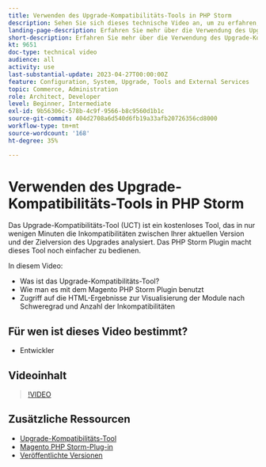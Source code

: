 ```yaml
---
title: Verwenden des Upgrade-Kompatibilitäts-Tools in PHP Storm
description: Sehen Sie sich dieses technische Video an, um zu erfahren, wie Sie das Upgrade-Kompatibilitätstool mit dem PHP Storm-Plug-in verwenden.
landing-page-description: Erfahren Sie mehr über die Verwendung des Upgrade-Kompatibilitätstools mit dem PHP Storm-Plug-in, das die Identifizierung und Behebung von Inkompatibilitäten erleichtert.
short-description: Erfahren Sie mehr über die Verwendung des Upgrade-Kompatibilitäts-Tools mit dem PHP Storm-Plug-in, das die Identifizierung und Behebung von Inkompatibilitäten erleichtert.
kt: 9651
doc-type: technical video
audience: all
activity: use
last-substantial-update: 2023-04-27T00:00:00Z
feature: Configuration, System, Upgrade, Tools and External Services
topic: Commerce, Administration
role: Architect, Developer
level: Beginner, Intermediate
exl-id: 9b56306c-578b-4c9f-9566-b8c9560d1b1c
source-git-commit: 404d2708a6d540d6fb19a33afb20726356cd8000
workflow-type: tm+mt
source-wordcount: '168'
ht-degree: 35%

---
```


# Verwenden des Upgrade-Kompatibilitäts-Tools in PHP Storm

Das Upgrade-Kompatibilitäts-Tool (UCT) ist ein kostenloses Tool, das in nur wenigen Minuten die Inkompatibilitäten zwischen Ihrer aktuellen Version und der Zielversion des Upgrades analysiert. Das PHP Storm Plugin macht dieses Tool noch einfacher zu bedienen.

In diesem Video:

- Was ist das Upgrade-Kompatibilitäts-Tool?
- Wie man es mit dem Magento PHP Storm Plugin benutzt
- Zugriff auf die HTML-Ergebnisse zur Visualisierung der Module nach Schweregrad und Anzahl der Inkompatibilitäten

## Für wen ist dieses Video bestimmt?

- Entwickler

## Videoinhalt

>[!VIDEO](https://video.tv.adobe.com/v/340150?quality=12&learn=on)

## Zusätzliche Ressourcen

- [Upgrade-Kompatibilitäts-Tool](https://experienceleague.adobe.com/docs/commerce-operations/upgrade-guide/upgrade-compatibility-tool/overview.html?lang=de)
- [Magento PHP Storm-Plug-in](https://plugins.jetbrains.com/plugin/8024-magento-phpstorm)
- [Veröffentlichte Versionen](https://experienceleague.adobe.com/docs/commerce-operations/release/versions.html?lang=de)
